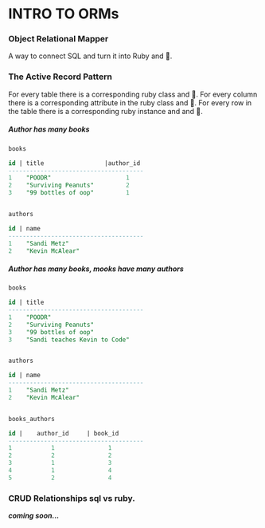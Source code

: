 # INTRO TO ORMs


### Object Relational Mapper
A way to connect SQL and turn it into Ruby and 🔁.

### The Active Record Pattern
For every table there is a corresponding ruby class and 🔁.
For every column there is a corresponding attribute in the ruby class and 🔁.
For every row in the table there is a corresponding ruby instance and and 🔁.

##### Author has many books

```SQL
books

id | title                 |author_id
--------------------------------------
1    "POODR"                     1
2    "Surviving Peanuts"         2
3    "99 bottles of oop"         1


authors

id | name
--------------------------------------
1    "Sandi Metz"
2    "Kevin McAlear"

```

##### Author has many books, mooks have many authors

```SQL
books

id | title
--------------------------------------
1    "POODR"
2    "Surviving Peanuts"
3    "99 bottles of oop"
3    "Sandi teaches Kevin to Code"


authors

id | name
--------------------------------------
1    "Sandi Metz"
2    "Kevin McAlear"


books_authors

id |    author_id     | book_id
--------------------------------------
1           1               1
2           2               2
3           1               3
4           1               4
5           2               4


```

### CRUD Relationships __sql vs ruby__.

*__coming soon...__*

